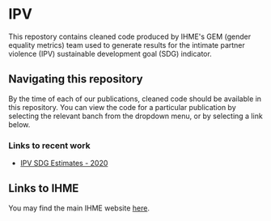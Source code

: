 # IPV
This repostory contains cleaned code produced by IHME's GEM (gender equality metrics) team used to generate results for the intimate partner violence (IPV) sustainable development goal (SDG) indicator.
## Navigating this repository
By the time of each of our publications, cleaned code should be available in this repository. You can view the code for a particular publication by selecting the relevant banch from the dropdown menu, or by selecting a link below.
### Links to recent work
- [IPV SDG Estimates - 2020](https://github.com/ihmeuw/IPV/tree/ipv_sdg_2020)
## Links to IHME
You may find the main IHME website [here](healthdata.org).

